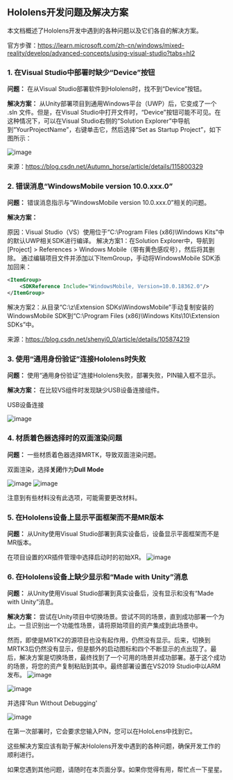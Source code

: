 ## Hololens开发问题及解决方案

本文档概述了Hololens开发中遇到的各种问题以及它们各自的解决方案。

官方步骤：https://learn.microsoft.com/zh-cn/windows/mixed-reality/develop/advanced-concepts/using-visual-studio?tabs=hl2

### 1. 在Visual Studio中部署时缺少“Device”按钮

**问题：** 在从Visual Studio部署软件到Hololens时，找不到“Device”按钮。

**解决方案：** 从Unity部署项目到通用Windows平台（UWP）后，它变成了一个 .sln 文件。但是，在Visual Studio中打开文件时，“Device”按钮可能不可见。在这种情况下，可以在Visual Studio右侧的“Solution Explorer”中导航到“YourProjectName”，右键单击它，然后选择“Set as Startup Project”，如下图所示：

![image](https://github.com/yuanzero/Hololens_dev_issue/assets/26519097/0531de47-9402-433e-a74d-43d1d4fce86d)

来源：https://blog.csdn.net/Autumn_horse/article/details/115800329

### 2. 错误消息“WindowsMobile version 10.0.xxx.0”
**问题：** 错误消息指示与“WindowsMobile version 10.0.xxx.0”相关的问题。

**解决方案：** 

原因：Visual Studio（VS）使用位于“C:\Program Files (x86)\Windows Kits”中的默认UWP相关SDK进行编译。
解决方案1：在Solution Explorer中，导航到[Project] > References > Windows Mobile（带有黄色感叹号），然后将其删除。
通过编辑项目文件并添加以下ItemGroup，手动将WindowsMobile SDK添加回来：

```xml
<ItemGroup>
    <SDKReference Include="WindowsMobile, Version=10.0.18362.0"/>
</ItemGroup>
```


解决方案2：从目录“C:\z\Extension SDKs\WindowsMobile”手动复制安装的WindowsMobile SDK到“C:\Program Files (x86)\Windows Kits\10\Extension SDKs”中。

来源：https://blog.csdn.net/shenyi0_0/article/details/105874219

### 3. 使用“通用身份验证”连接Hololens时失败

**问题：** 使用“通用身份验证”连接Hololens失败，部署失败，PIN输入框不显示。

**解决方案：** 在比较VS组件时发现缺少USB设备连接组件。

USB设备连接

![image](https://github.com/yuanzero/Hololens_dev_issue/assets/26519097/4a1a26da-a2e7-4147-bf47-493451843c8e)

### 4. 材质着色器选择时的双面渲染问题

**问题：** 一些材质着色器选择MRTK，导致双面渲染问题。

双面渲染，选择**关闭**作为**Dull Mode**

![image](https://github.com/yuanzero/Hololens_dev_issue/assets/26519097/f2429aa7-40ed-40f3-ba91-0831f75dc4d0)
![image](https://github.com/yuanzero/Hololens_dev_issue/assets/26519097/eff043c8-064a-444e-8735-bd49a52c81ad)

注意到有些材料没有此选项，可能需要更改材料。

### 5. 在Hololens设备上显示平面框架而不是MR版本

**问题：** 从Unity使用Visual Studio部署到真实设备后，设备显示平面框架而不是MR版本。

在项目设置的XR插件管理中选择启动时的初始XR。
![image](https://github.com/yuanzero/Hololens_dev_issue/assets/26519097/e92d2798-a796-42f3-a93d-f8aa584223dd)

### 6. 在Hololens设备上缺少显示和“Made with Unity”消息

**问题：** 从Unity使用Visual Studio部署到真实设备后，没有显示和没有“Made with Unity”消息。

**解决方案：** 尝试在Unity项目中切换场景。尝试不同的场景，直到成功部署一个为止。一旦识别出一个功能性场景，请将原始项目的资产集成到此场景中。

然而，即使是MRTK2的源项目也没有起作用，仍然没有显示。后来，切换到MRTK3后仍然没有显示，但是额外的启动图标和四个不断显示的点出现了。最后，解决方案是切换场景，最终找到了一个可用的场景并成功部署。基于这个成功的场景，将您的资产复制粘贴到其中。最终部署设置在VS2019 Studio中以ARM发布。
![image](https://github.com/yuanzero/Hololens_dev_issue/assets/26519097/81d4350f-cf75-4927-b134-f768f5fc355c)

![image](https://github.com/yuanzero/Hololens_dev_issue/assets/26519097/f08a8033-e448-49fb-a714-fe7e8d5aab65)

并选择'Run Without Debugging'

![image](https://github.com/yuanzero/Hololens_dev_issue/assets/26519097/501287d4-dd59-469c-9c2d-72902eded02a)

在第一次部署时，它会要求您输入PIN，您可以在HoloLens中找到它。

这些解决方案应该有助于解决Hololens开发中遇到的各种问题，确保开发工作的顺利进行。

如果您遇到其他问题，请随时在本页面分享。如果你觉得有用，帮忙点一下星星。
